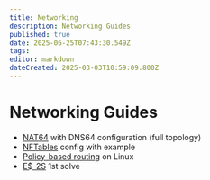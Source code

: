```yaml
---
title: Networking
description: Networking Guides
published: true
date: 2025-06-25T07:43:30.549Z
tags: 
editor: markdown
dateCreated: 2025-03-03T10:59:09.800Z
---
```


# Networking Guides

- [NAT64](/networking/nat64) with DNS64 configuration (full topology)
- [NFTables](/networking/nftables) config with example
- [Policy-based routing](/networking/linux-pbr) on Linux
- [E$-2S](/networking/es2s-first) 1st solve